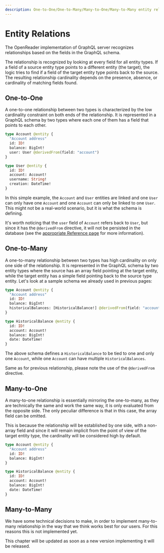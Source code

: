 ```yaml
---
description: One-to-One/One-to-Many/Many-to-One/Many-to-Many entity relations
---
```


# Entity Relations

The OpenReader implementation of GraphQL server recognizes relationships based on the fields in the GraphQL schema.

The relationship is recognized by looking at every field for all entity types. If a field of a source entity type points to a different entity (the target), the logic tries to find if a field of the target entity type points back to the source. The resulting relationship cardinality depends on the presence, absence, or cardinality of matching fields found.

## One-to-One

A one-to-one relationship between two types is characterized by the low cardinality constraint on both ends of the relationship. It is represented in a GraphQL schema by two types where each one of them has a field that points to each other.

```graphql title="schema.graphql"
type Account @entity {
  "Account address"
  id: ID!
  balance: BigInt!
  user: User @derivedFrom(field: "account")
}

type User @entity {
  id: ID!
  account: Account!
  username: String!
  creation: DateTime!
}

```


In this simple example, the `Account` and `User` entities are linked and one `User` can only have one `Account` and one `Account` can only be linked to one `User`. This might not be a real-world scenario, but it is what the schema is defining.

It's worth noticing that the `user` field of `Account` refers back to `User`, but since it has the `@derivedFrom` directive, it will not be persisted in the database (see the [appropriate Reference page](annotations-directives.md#derivedfrom) for more information).

## One-to-Many

A one-to-many relationship between two types has high cardinality on only one side of the relationship. It is represented in the GraphQL schema by two entity types where the source has an array field pointing at the target entity, while the target entity has a simple field pointing back to the source type entity. Let's look at a sample schema we already used in previous pages:

```graphql title="schema.graphql"
type Account @entity {
  "Account address"
  id: ID!
  balance: BigInt!
  historicalBalances: [HistoricalBalance!] @derivedFrom(field: "account")
}

type HistoricalBalance @entity {
  id: ID!
  account: Account!
  balance: BigInt!
  date: DateTime!
}

```


The above schema defines a `HistoricalBalance` to be tied to one and only one `Account`, while one `Account` can have multiple `HistoricalBalances`.

Same as for previous relationship, please note the use of the `@derivedFrom` directive.

## Many-to-One

A many-to-one relationship is essentially mirroring the one-to-many, as they are technically the same and work the same way, it is only evaluated from the opposite side. The only peculiar difference is that in this case, the array field can be omitted.

This is because the relationship will be established by one side, with a non-array field and since it will remain implicit from the point of view of the target entity type, the cardinality will be considered high by default.

```graphql title="schema.graphql"
type Account @entity {
  "Account address"
  id: ID!
  balance: BigInt!
}

type HistoricalBalance @entity {
  id: ID!
  account: Account!
  balance: BigInt!
  date: DateTime!
}

```


## Many-to-Many

We have some technical decisions to make, in order to implement many-to-many relationship in the way that we think works best for our users. For this reasons this is not implemented yet.

This chapter will be updated as soon as a new version implementing it will be released.
